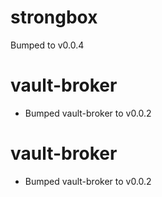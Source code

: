 
# strongbox
Bumped  to v0.0.4

# vault-broker

- Bumped vault-broker to v0.0.2

# vault-broker

- Bumped vault-broker to v0.0.2
